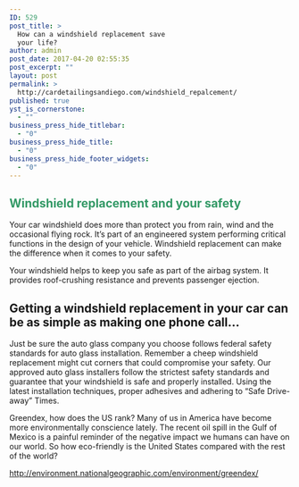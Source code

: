 ```yaml
---
ID: 529
post_title: >
  How can a windshield replacement save
  your life?
author: admin
post_date: 2017-04-20 02:55:35
post_excerpt: ""
layout: post
permalink: >
  http://cardetailingsandiego.com/windshield_repalcement/
published: true
yst_is_cornerstone:
  - ""
business_press_hide_titlebar:
  - "0"
business_press_hide_title:
  - "0"
business_press_hide_footer_widgets:
  - "0"
---
```

<h2><span style="color: #339966;">Windshield replacement and your safety</span></h2>
Your car windshield does more than protect you from rain, wind and the occasional flying rock. It’s part of an engineered system performing critical functions in the design of your vehicle. Windshield replacement can make the difference when it comes to your safety.

Your windshield helps to keep you safe as part of the airbag system. It provides roof-crushing resistance and prevents passenger ejection.
<h2><strong>Getting a windshield replacement in your car can be as simple as making one phone call… </strong></h2>
Just be sure the auto glass company you choose follows federal safety standards for auto glass installation. Remember a cheep windshield replacement might cut corners that could compromise your safety. Our approved auto glass installers follow the strictest safety standards and guarantee that your windshield is safe and properly installed. Using the latest installation techniques, proper adhesives and adhering to “Safe Drive-away” Times.

Greendex, how does the US rank?
Many of us in America have become more environmentally conscience lately. The recent oil spill in the Gulf of Mexico is a painful reminder of the negative impact we humans can have on our world. So how eco-friendly is the United States compared with the rest of the world?

<a href="http://environment.nationalgeographic.com/environment/greendex/" target="_blank" rel="noopener noreferrer">http://environment.nationalgeographic.com/environment/greendex/</a>